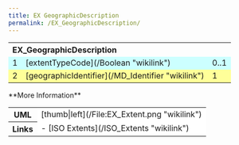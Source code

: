 ```yaml
---
title: EX GeographicDescription
permalink: /EX_GeographicDescription/
---
```


<table class="wikitable">
<tr>
<th colspan="3" align="left">
EX_GeographicDescription

</th>
</tr>
<tr bgcolor="CCFFFF">
<td>
1

</td>
<td>
[extentTypeCode](/Boolean "wikilink")

</td>
<td>
0..1

</td>
</tr>
<tr bgcolor="FFFF99">
<td>
2

</td>
<td>
[geographicIdentifier](/MD_Identifier "wikilink")

</td>
<td>
1

</td>
</tr>
</table>
**More Information**

<table class="wikitable">
<tr>
<th>
UML

</th>
<td bgcolor="FFFFFF">
[thumb|left](/File:EX_Extent.png "wikilink")

</td>
</tr>
<tr>
<th>
Links

</th>
<td bgcolor="FFFFFF">
-   [ISO Extents](/ISO_Extents "wikilink")

</td>
</tr>
</table>
